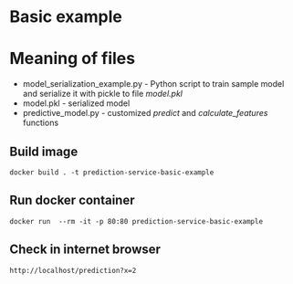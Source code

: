 # Basic example

# Meaning of files

* model_serialization_example.py - Python script to train sample model and serialize it with pickle to file *model.pkl*
* model.pkl - serialized model
* predictive_model.py - customized *predict* and *calculate_features* functions    

## Build image

    docker build . -t prediction-service-basic-example

## Run docker container

    docker run  --rm -it -p 80:80 prediction-service-basic-example

## Check in internet browser

    http://localhost/prediction?x=2